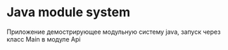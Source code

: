 # Java module system
Приложение демострирующее модульную систему java, запуск через класс Main в модуле Api


